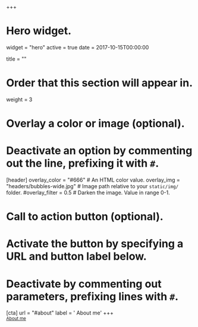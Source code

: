 +++
# Hero widget.
widget = "hero"
active = true
date = 2017-10-15T00:00:00
  
title = ""

# Order that this section will appear in.
weight = 3
  
# Overlay a color or image (optional).
#   Deactivate an option by commenting out the line, prefixing it with `#`.
[header]
overlay_color = "#666"  # An HTML color value.
overlay_img = "headers/bubbles-wide.jpg"  # Image path relative to your `static/img/` folder.
#overlay_filter = 0.5  # Darken the image. Value in range 0-1.
# Call to action button (optional).
#   Activate the button by specifying a URL and button label below.
#   Deactivate by commenting out parameters, prefixing lines with `#`.
  [cta]
url = "#about"
label = '<i class="fa fa-octocat"></i> About me'
+++
<br>
<small><a href="#about" class="fa fa-octocat">About me</a></small>
<br><br>
<br>
    <small><a id="academic-release" href="https://sourcethemes.com/academic/updates"> </a></small>
    <br><br>
    <iframe style="display: inline-block;" src="" scrolling="0" width="200px" height="550px" frameborder="0"></iframe>
    <iframe style="display: inline-block;" src="" scrolling="0" width="200px" height="550px" frameborder="0"></iframe>
    <script type="text/javascript">
    (function defer() {
      if (window.jQuery) {
        jQuery(document).ready(function(){
          GetLatestReleaseInfo();
        });
      } else {
        setTimeout(function() { defer() }, 50);
      }
    })();  
  function GetLatestReleaseInfo() {
    $.getJSON().done(function (json) {
      let release = json[0];
      // let downloadURL = release.zipball_url;
      $('#academic-release').text('Latest release ' + release.name);  
    });    
  }  
  </script>

 
